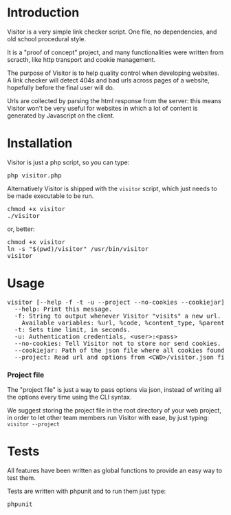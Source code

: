 Introduction
============

Visitor is a very simple link checker script. One file, no dependencies, and old school procedural style.

It is a "proof of concept" project, and many functionalities were written from scracth, like http transport and cookie management.

The purpose of Visitor is to help quality control when developing websites. A link checker will detect 404s and bad urls across pages of a website, hopefully before the final user will do.

Urls are collected by parsing the html response from the server: this means Visitor won't be very useful for websites in which a lot of content is generated by Javascript on the client.

Installation
============

Visitor is just a php script, so you can type:
<pre>php visitor.php</pre>
Alternatively Visitor is shipped with the <code>visitor</code> script, which just needs to be made executable to be run.
<pre>
chmod +x visitor
./visitor
</pre>

or, better:
<pre>
chmod +x visitor
ln -s "$(pwd)/visitor" /usr/bin/visitor
visitor
</pre>


Usage
=====

<pre>
visitor [--help -f -t -u --project --no-cookies --cookiejar] &lt;url&gt;
  --help: Print this message.
  -f: String to output whenever Visitor "visits" a new url.
    Available variables: %url, %code, %content_type, %parent, %headers:&lt;header_name_lowercase&gt;
  -t: Sets time limit, in seconds.
  -u: Authentication credentials, &lt;user&gt;:&lt;pass&gt;
  --no-cookies: Tell Visitor not to store nor send cookies.
  --cookiejar: Path of the json file where all cookies found will be serialized to. This option will not work if "--no-cookies" flag is on.
  --project: Read url and options from &lt;CWD&gt;/visitor.json file.
</pre>

### Project file

The "project file" is just a way to pass options via json, instead of writing all the options every time using the CLI syntax.

We suggest storing the project file in the root directory of your web project, in order to let other team members run Visitor with ease, by just typing: <code>visitor --project</code>

Tests
=====

All features have been written as global functions to provide an easy way to test them.

Tests are written with phpunit and to run them just type:
<pre>phpunit</pre>
